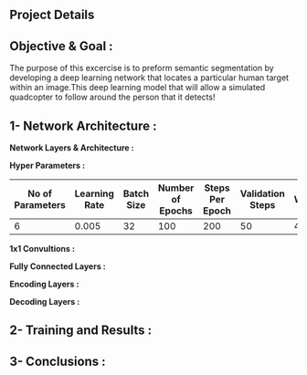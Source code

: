 ## Project Details

## Objective & Goal :

The purpose of this excercise is to preform  semantic segmentation by developing a deep learning network that locates a particular human target within an image.This deep learning model that will allow a simulated quadcopter to follow around the person that it detects!

## 1- Network Architecture : 

__Network Layers & Architecture :__

__Hyper Parameters :__

No of Parameters | Learning Rate | Batch Size | Number of Epochs | Steps Per Epoch  | Validation Steps | Workers
--- | --- | --- | --- | ---| --- | ---
6 | 0.005 | 32 | 100 | 200| 50| 4


__1x1 Convultions :__

__Fully Connected Layers :__

__Encoding Layers :__

__Decoding Layers :__

## 2- Training and Results : 

## 3- Conclusions : 
